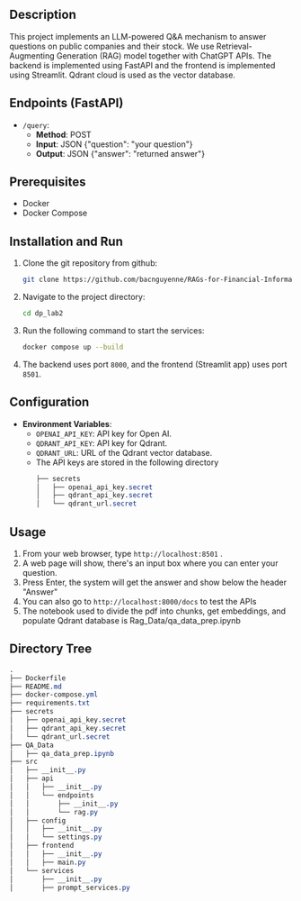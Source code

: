 ## Description

This project implements an LLM-powered Q&A mechanism to answer questions on public companies and their stock. We use Retrieval-Augmenting Generation (RAG) model together with ChatGPT APIs. The backend is implemented using FastAPI and the frontend is implemented using Streamlit. Qdrant 
cloud is used as the vector database.


## Endpoints (FastAPI)
- `/query`: 
    - **Method**: POST
    - **Input**: JSON {"question": "your question"}
    - **Output**: JSON {"answer": "returned answer"}

## Prerequisites
- Docker
- Docker Compose

## Installation and Run
1. Clone the git repository from github:
    ```bash
    git clone https://github.com/bacnguyenne/RAGs-for-Financial-Information.git
    ```
2. Navigate to the project directory:
    ```bash
    cd dp_lab2
    ```
3. Run the following command to start the services:
    ```bash
    docker compose up --build
    ```

4. The backend uses port `8000`, and the frontend (Streamlit app) uses port `8501`.

## Configuration
- **Environment Variables**:
    - `OPENAI_API_KEY`: API key for Open AI.
    - `QDRANT_API_KEY`: API key for Qdrant.
    - `QDRANT_URL`: URL of the Qdrant vector database.
    - The API keys are stored in the following directory
        ```CSS
        ├── secrets
        │   ├── openai_api_key.secret
        │   ├── qdrant_api_key.secret
        │   └── qdrant_url.secret
        ```

## Usage
1. From your web browser, type `http://localhost:8501` .
2. A web page will show, there's an input box where you can enter your question.
3. Press Enter, the system will get the answer and show below the header "Answer"
4. You can also go to `http://localhost:8000/docs` to test the APIs
5. The notebook used to divide the pdf into chunks, get embeddings, and populate Qdrant database is Rag_Data/qa_data_prep.ipynb


## Directory Tree
```CSS
.
├── Dockerfile
├── README.md
├── docker-compose.yml
├── requirements.txt
├── secrets
│   ├── openai_api_key.secret
│   ├── qdrant_api_key.secret
│   └── qdrant_url.secret
├── QA_Data
│   ├── qa_data_prep.ipynb
├── src
│   ├── __init__.py
│   ├── api
│   │   ├── __init__.py
│   │   └── endpoints
│   │       ├── __init__.py
│   │       └── rag.py
│   ├── config
│   │   ├── __init__.py
│   │   └── settings.py
│   ├── frontend
│   │   ├── __init__.py
│   │   ├── main.py
│   └── services
│       ├── __init__.py
│       ├── prompt_services.py


```

